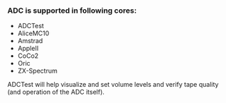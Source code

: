 ### ADC is supported in following cores:
* ADCTest
* AliceMC10
* Amstrad
* AppleII
* CoCo2
* Oric
* ZX-Spectrum

ADCTest will help visualize and set volume levels and verify tape quality (and operation of the ADC itself).
